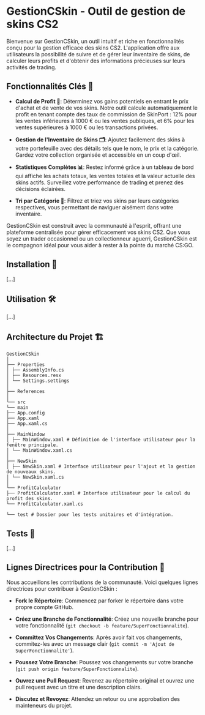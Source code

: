 # GestionCSkin - Outil de gestion de skins CS2

Bienvenue sur GestionCSkin, un outil intuitif et riche en fonctionnalités conçu pour la gestion efficace des skins CS2. L'application offre aux utilisateurs la possibilité de suivre et de gérer leur inventaire de skins, de calculer leurs profits et d'obtenir des informations précieuses sur leurs activités de trading.

## Fonctionnalités Clés 🌟

- **Calcul de Profit 💸**: Déterminez vos gains potentiels en entrant le prix d'achat et de vente de vos skins. Notre outil calcule automatiquement le profit en tenant compte des taux de commission de SkinPort : 12% pour les ventes inférieures à 1000 € ou les ventes publiques, et 6% pour les ventes supérieures à 1000 € ou les transactions privées.

- **Gestion de l'Inventaire de Skins 🗂️**: Ajoutez facilement des skins à votre portefeuille avec des détails tels que le nom, le prix et la catégorie. Gardez votre collection organisée et accessible en un coup d'œil.

- **Statistiques Complètes 📊**: Restez informé grâce à un tableau de bord qui affiche les achats totaux, les ventes totales et la valeur actuelle des skins actifs. Surveillez votre performance de trading et prenez des décisions éclairées.

- **Tri par Catégorie 📑**: Filtrez et triez vos skins par leurs catégories respectives, vous permettant de naviguer aisément dans votre inventaire.

GestionCSkin est construit avec la communauté à l'esprit, offrant une plateforme centralisée pour gérer efficacement vos skins CS2. Que vous soyez un trader occasionnel ou un collectionneur aguerri, GestionCSkin est le compagnon idéal pour vous aider à rester à la pointe du marché CS:GO.

## Installation 🔧

[...]

## Utilisation 🛠️

[...]

## Architecture du Projet 🏗️

```
GestionCSkin
│
├── Properties
│ ├── AssemblyInfo.cs
│ ├── Resources.resx 
│ └── Settings.settings 
│
├── References 
│
└── src
└── main
├── App.config 
├── App.xaml 
├── App.xaml.cs 
│
├── MainWindow
│ ├── MainWindow.xaml # Définition de l'interface utilisateur pour la fenêtre principale.
│ └── MainWindow.xaml.cs 
│
├── NewSkin
│ ├── NewSkin.xaml # Interface utilisateur pour l'ajout et la gestion de nouveaux skins.
│ └── NewSkin.xaml.cs 
│
└── ProfitCalculator
├── ProfitCalculator.xaml # Interface utilisateur pour le calcul du profit des skins.
└── ProfitCalculator.xaml.cs 

└── test # Dossier pour les tests unitaires et d'intégration.
```

## Tests 🧪

[...]

## Lignes Directrices pour la Contribution 🤝

Nous accueillons les contributions de la communauté. Voici quelques lignes directrices pour contribuer à GestionCSkin :

- **Fork le Répertoire**: Commencez par forker le répertoire dans votre propre compte GitHub.

- **Créez une Branche de Fonctionnalité**: Créez une nouvelle branche pour votre fonctionnalité (`git checkout -b feature/SuperFonctionnalite`).

- **Committez Vos Changements**: Après avoir fait vos changements, commitez-les avec un message clair (`git commit -m 'Ajout de SuperFonctionnalite'`).

- **Poussez Votre Branche**: Poussez vos changements sur votre branche (`git push origin feature/SuperFonctionnalite`).

- **Ouvrez une Pull Request**: Revenez au répertoire original et ouvrez une pull request avec un titre et une description clairs.

- **Discutez et Revoyez**: Attendez un retour ou une approbation des mainteneurs du projet.


